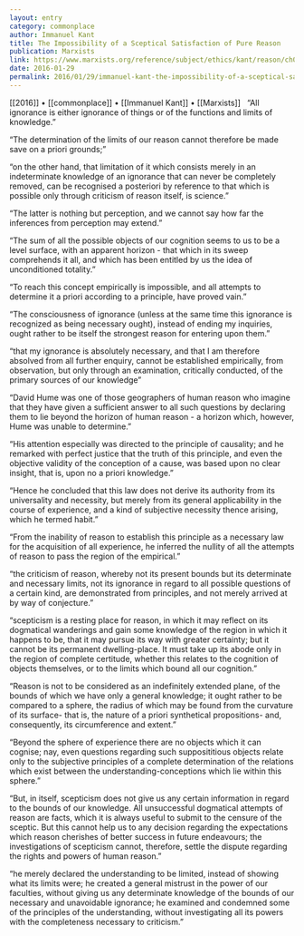 ```yaml
---
layout: entry
category: commonplace
author: Immanuel Kant
title: The Impossibility of a Sceptical Satisfaction of Pure Reason
publication: Marxists
link: https://www.marxists.org/reference/subject/ethics/kant/reason/ch04.htm
date: 2016-01-29
permalink: 2016/01/29/immanuel-kant-the-impossibility-of-a-sceptical-satisfaction-of-pure-reason
---
```


[[2016]] • [[commonplace]] • [[Immanuel Kant]] • [[Marxists]]
 
“All ignorance is either ignorance of things or of the functions and limits of knowledge.”


“The determination of the limits of our reason cannot therefore be made save on a priori grounds;”


“on the other hand, that limitation of it which consists merely in an indeterminate knowledge of an ignorance that can never be completely removed, can be recognised a posteriori by reference to that which is possible only through criticism of reason itself, is science.”


“The latter is nothing but perception, and we cannot say how far the inferences from perception may extend.”


“The sum of all the possible objects of our cognition seems to us to be a level surface, with an apparent horizon - that which in its sweep comprehends it all, and which has been entitled by us the idea of unconditioned totality.”


“To reach this concept empirically is impossible, and all attempts to determine it a priori according to a principle, have proved vain.”


“The consciousness of ignorance (unless at the same time this ignorance is recognized as being necessary ought), instead of ending my inquiries, ought rather to be itself the strongest reason for entering upon them.”


“that my ignorance is absolutely necessary, and that I am therefore absolved from all further enquiry, cannot be established empirically, from observation, but only through an examination, critically conducted, of the primary sources of our knowledge”


“David Hume was one of those geographers of human reason who imagine that they have given a sufficient answer to all such questions by declaring them to lie beyond the horizon of human reason - a horizon which, however, Hume was unable to determine.”


“His attention especially was directed to the principle of causality; and he remarked with perfect justice that the truth of this principle, and even the objective validity of the conception of a cause, was based upon no clear insight, that is, upon no a priori knowledge.”


“Hence he concluded that this law does not derive its authority from its universality and necessity, but merely from its general applicability in the course of experience, and a kind of subjective necessity thence arising, which he termed habit.”


“From the inability of reason to establish this principle as a necessary law for the acquisition of all experience, he inferred the nullity of all the attempts of reason to pass the region of the empirical.”


“the criticism of reason, whereby not its present bounds but its determinate and necessary limits, not its ignorance in regard to all possible questions of a certain kind, are demonstrated from principles, and not merely arrived at by way of conjecture.”


“scepticism is a resting place for reason, in which it may reflect on its dogmatical wanderings and gain some knowledge of the region in which it happens to be, that it may pursue its way with greater certainty; but it cannot be its permanent dwelling-place. It must take up its abode only in the region of complete certitude, whether this relates to the cognition of objects themselves, or to the limits which bound all our cognition.”


“Reason is not to be considered as an indefinitely extended plane, of the bounds of which we have only a general knowledge; it ought rather to be compared to a sphere, the radius of which may be found from the curvature of its surface- that is, the nature of a priori synthetical propositions- and, consequently, its circumference and extent.”


“Beyond the sphere of experience there are no objects which it can cognise; nay, even questions regarding such supposititious objects relate only to the subjective principles of a complete determination of the relations which exist between the understanding-conceptions which lie within this sphere.”


“But, in itself, scepticism does not give us any certain information in regard to the bounds of our knowledge. All unsuccessful dogmatical attempts of reason are facts, which it is always useful to submit to the censure of the sceptic. But this cannot help us to any decision regarding the expectations which reason cherishes of better success in future endeavours; the investigations of scepticism cannot, therefore, settle the dispute regarding the rights and powers of human reason.”


“he merely declared the understanding to be limited, instead of showing what its limits were; he created a general mistrust in the power of our faculties, without giving us any determinate knowledge of the bounds of our necessary and unavoidable ignorance; he examined and condemned some of the principles of the understanding, without investigating all its powers with the completeness necessary to criticism.”

